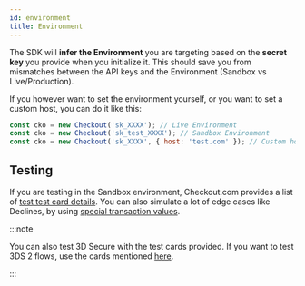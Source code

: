 ```yaml
---
id: environment
title: Environment
---
```


The SDK will **infer the Environment** you are targeting based on the **secret key** you provide when you initialize it. This should save you from mismatches between the API keys and the Environment (Sandbox vs Live/Production).

If you however want to set the environment yourself, or you want to set a custom host, you can do it like this:

```js
const cko = new Checkout('sk_XXXX'); // Live Environment
const cko = new Checkout('sk_test_XXXX'); // Sandbox Environment
const cko = new Checkout('sk_XXXX', { host: 'test.com' }); // Custom host
```

## Testing

If you are testing in the Sandbox environment, Checkout.com provides a list of [test test card details](https://docs.checkout.com/docs/testing#section-test-card-numbers). You can also simulate a lot of edge cases like Declines, by using [special transaction values](https://docs.checkout.com/docs/testing#section-response-codes).

:::note

You can also test 3D Secure with the test cards provided. If you want to test 3DS 2 flows, use the cards mentioned [here](https://docs.checkout.com/docs/testing#section-3-ds-test-cards).

:::

